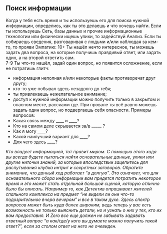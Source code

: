 ## Поиск информации
Когда у тебя есть время и ты используешь его для поиска нужной информации, определись, как ты это делаешь и что хочешь найти. Если ты используешь Сеть, базы данных и прочие информационные технологии или физически ищешь улики, то задействуй Анализ. Если ты собираешь сведения, разговаривая с людьми и/или наблюдая за кем-то, то прояви Эмпатию: 
10+ Ты нашёл нечто интересное, ты можешь задать два вопроса, на которые получишь правдивый ответ, или задать один, а на второй ответить сам.  
7-9 Ты что-то нашёл, задай один вопрос, но появится осложнение, если не потратишь глитч:
- информация неполная и/или некоторые факты противоречат друг другу;
- кто-то уже побывал здесь незадолго до тебя;
- ты привлекаешь нежелательное внимание;
- доступ к нужной информации можно получить только в закрытом и опасном месте, расскажи где.
При провале ты всё равно можешь задать один вопрос, но подвергаешь себя опасности.
Примеры вопросов:
- Какая связь между ____ и ____?
- Кто на самом деле скрывается за/в _____ ?
- Как я могу ____?
- Какой наилучший вариант для ____?
- Для чего здесь ____?

*Кто владеет информацией, тот правит миром. С помощью этого хода вы всегда будете пытаться найти основательные данные, улики или другие ниточки знаний, за которые впоследствии зацепитесь для распутывания клубка интриг и секретных заговоров. Обратите внимание, что данный ход работает “в долгую”. Это означает, что для основательного сбора информации вам придется потратить некоторое время и это может стать отдельной большой сценой, которую отлично было бы описать. Например то, как Детектив опрашивает жителей спального комплекса на предмет “не видели ли они что-то подозрительное вчера вечером” и все в таком духе. Здесь спектр вопросов может быть куда более широким, ведь теперь у вас есть возможность не только выяснить детали, но и узнать о них у тех, кто их вам предоставил. И Zero все еще должен не забывать задавать ответный вопрос “а как/где/у кого вы думаете можно получить такой ответ?”, если за столом ответ на него не очевиден.*